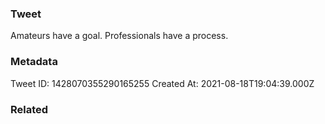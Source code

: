 ### Tweet
Amateurs have a goal. Professionals have a process.

### Metadata
Tweet ID: 1428070355290165255
Created At: 2021-08-18T19:04:39.000Z

### Related

